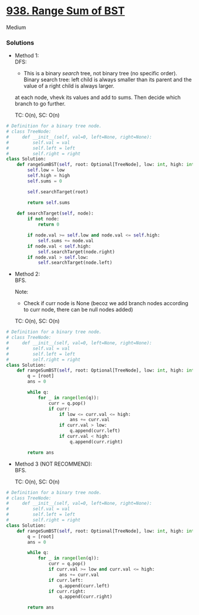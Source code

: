 # [938. Range Sum of BST](https://leetcode.com/problems/range-sum-of-bst/description/?envType=company&envId=facebook&favoriteSlug=facebook-three-months)

Medium

### Solutions

- Method 1:\
  DFS:
  - This is a binary *search* tree, not binary tree (no specific order).\
    Binary search tree: left child is always smaller than its parent and the value of a right child is always larger.

  at each node, vhevk its values and add to sums. Then decide which branch to go further.
  
  TC: O(n), SC: O(n)

```python
# Definition for a binary tree node.
# class TreeNode:
#     def __init__(self, val=0, left=None, right=None):
#         self.val = val
#         self.left = left
#         self.right = right
class Solution:
    def rangeSumBST(self, root: Optional[TreeNode], low: int, high: int) -> int:
        self.low = low
        self.high = high
        self.sums = 0

        self.searchTarget(root)

        return self.sums
        
    def searchTarget(self, node):
        if not node:
            return 0

        if node.val >= self.low and node.val <= self.high:
            self.sums += node.val 
        if node.val < self.high:
            self.searchTarget(node.right)
        if node.val > self.low:
            self.searchTarget(node.left) 
```

- Method 2:\
  BFS.

  Note:
  - Check if curr node is None (becoz we add branch nodes according to curr node, there can be null nodes added)
    
  TC: O(n), SC: O(n)

```python
# Definition for a binary tree node.
# class TreeNode:
#     def __init__(self, val=0, left=None, right=None):
#         self.val = val
#         self.left = left
#         self.right = right
class Solution:
    def rangeSumBST(self, root: Optional[TreeNode], low: int, high: int) -> int:
        q = [root]
        ans = 0

        while q:
            for _ in range(len(q)):
                curr = q.pop()
                if curr:
                    if low <= curr.val <= high:
                        ans += curr.val
                    if curr.val > low:
                        q.append(curr.left)
                    if curr.val < high:
                        q.append(curr.right)

        return ans
```

  
- Method 3 (NOT RECOMMEND):\
  BFS. 

  TC: O(n), SC: O(n)

```python
# Definition for a binary tree node.
# class TreeNode:
#     def __init__(self, val=0, left=None, right=None):
#         self.val = val
#         self.left = left
#         self.right = right
class Solution:
    def rangeSumBST(self, root: Optional[TreeNode], low: int, high: int) -> int:
        q = [root]
        ans = 0

        while q:
            for _ in range(len(q)):
                curr = q.pop()
                if curr.val >= low and curr.val <= high:
                    ans += curr.val
                if curr.left:
                    q.append(curr.left)
                if curr.right:
                    q.append(curr.right)

        return ans
```
